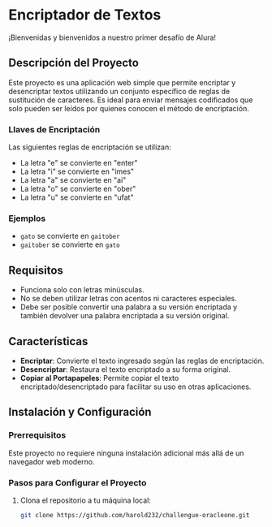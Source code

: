 # Encriptador de Textos

¡Bienvenidas y bienvenidos a nuestro primer desafío de Alura!

## Descripción del Proyecto

Este proyecto es una aplicación web simple que permite encriptar y desencriptar textos utilizando un conjunto específico de reglas de sustitución de caracteres. Es ideal para enviar mensajes codificados que solo pueden ser leídos por quienes conocen el método de encriptación.

### Llaves de Encriptación

Las siguientes reglas de encriptación se utilizan:

- La letra "e" se convierte en "enter"
- La letra "i" se convierte en "imes"
- La letra "a" se convierte en "ai"
- La letra "o" se convierte en "ober"
- La letra "u" se convierte en "ufat"

### Ejemplos

- `gato` se convierte en `gaitober`
- `gaitober` se convierte en `gato`

## Requisitos

- Funciona solo con letras minúsculas.
- No se deben utilizar letras con acentos ni caracteres especiales.
- Debe ser posible convertir una palabra a su versión encriptada y también devolver una palabra encriptada a su versión original.

## Características

- **Encriptar**: Convierte el texto ingresado según las reglas de encriptación.
- **Desencriptar**: Restaura el texto encriptado a su forma original.
- **Copiar al Portapapeles**: Permite copiar el texto encriptado/desencriptado para facilitar su uso en otras aplicaciones.

## Instalación y Configuración

### Prerrequisitos

Este proyecto no requiere ninguna instalación adicional más allá de un navegador web moderno.

### Pasos para Configurar el Proyecto

1. Clona el repositorio a tu máquina local:
   ```bash
   git clone https://github.com/harold232/challengue-oracleone.git
